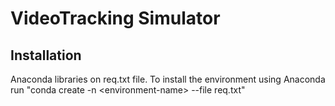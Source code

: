 # VideoTracking Simulator

## Installation
Anaconda libraries on req.txt file. To install the environment using Anaconda run "conda create -n \<environment-name\> --file req.txt"
